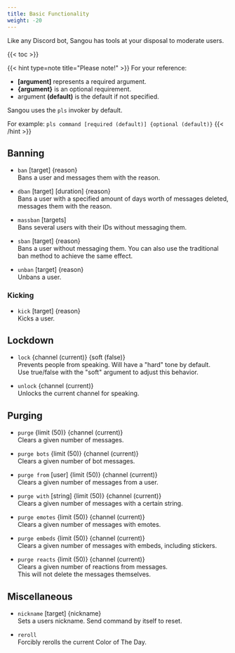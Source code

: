 ```yaml
---
title: Basic Functionality
weight: -20
---
```


Like any Discord bot, Sangou has tools at your disposal to moderate users.

<!--more-->

{{< toc >}}

{{< hint type=note title="Please note!" >}}
For your reference:
- **[argument]** represents a required argument.
- **{argument}** is an optional requirement.
- argument **(default)** is the default if not specified.

Sangou uses the `pls` invoker by default.

For example: `pls command [required (default)] {optional (default)}`
{{< /hint >}}

## Banning

- `ban` [target] {reason}<br>
Bans a user and messages them with the reason.

- `dban` [target] [duration] {reason}<br>
Bans a user with a specified amount of days worth of messages deleted, messages them with the reason.

- `massban` [targets]<br>
Bans several users with their IDs without messaging them.

- `sban` [target] {reason}<br>
Bans a user without messaging them. You can also use the traditional ban method to achieve the same effect.

- `unban` [target] {reason}<br>
Unbans a user.

### Kicking

- `kick` [target] {reason}<br>
Kicks a user.

## Lockdown

- `lock` {channel (current)} {soft (false)}<br>
Prevents people from speaking. Will have a "hard" tone by default.<br>
Use true/false with the "soft" argument to adjust this behavior.

- `unlock` {channel (current)}<br>
Unlocks the current channel for speaking.

## Purging

- `purge` {limit (50)} {channel (current)}<br>
Clears a given number of messages.

- `purge bots` {limit (50)} {channel (current)}<br>
Clears a given number of bot messages.

- `purge from` [user] {limit (50)} {channel (current)}<br>
Clears a given number of messages from a user.

- `purge with` [string] {limit (50)} {channel (current)}<br>
Clears a given number of messages with a certain string.

- `purge emotes` {limit (50)} {channel (current)}<br>
Clears a given number of messages with emotes.

- `purge embeds` {limit (50)} {channel (current)}<br>
Clears a given number of messages with embeds, including stickers.

- `purge reacts` {limit (50)} {channel (current)}<br>
Clears a given number of reactions from messages.<br>
This will not delete the messages themselves.

## Miscellaneous

- `nickname` [target] {nickname}<br>
Sets a users nickname. Send command by itself to reset.

- `reroll`<br>
Forcibly rerolls the current Color of The Day.
